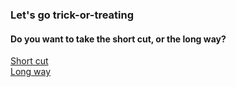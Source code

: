 ### Let's go trick-or-treating  
  
  
#### Do you want to take the short cut, or the long way?  
[Short cut](short/encounter.md)  
[Long way](long/more-candy.md)